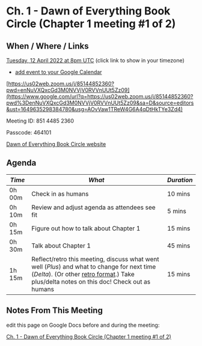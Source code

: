 # Ch. 1 - Dawn of Everything Book Circle (Chapter 1 meeting #1 of 2)

## When / Where / Links

[Tuesday, 12 April 2022 at 8pm UTC](https://www.google.com/url?q=https://www.timeanddate.com/worldclock/fixedtime.html?msg%3DCh.%2B1%2B-%2BDawn%2Bof%2BEverything%2BBook%2BCircle%2B%28Chapter%2B1%2Bmeeting%2B%231%2Bof%2B2%29%26iso%3D20220412T20%26p1%3D1440%26ah%3D1%26am%3D30&sa=D&source=editors&ust=1649635298383730&usg=AOvVaw3PkGVNRvIj_-ZOwcNARE6s) (click link to show in your timezone)

- [add event to your Google Calendar](https://www.google.com/url?q=https://calendar.google.com/event?action%3DTEMPLATE%26tmeid%3DMmxnZHZoODN2OHVvczNiNnZmOThvbjljNm8gcGV0ZXIua2FtaW5za2lAbQ%26tmsrc%3Dpeter.kaminski%40gmail.com&sa=D&source=editors&ust=1649635298384318&usg=AOvVaw2ELDj9T_b0rF_n8txe4hnc)



[https://us02web.zoom.us/j/85144852360?pwd=enNuVXQxcGd3M0NVVjV0RVVnUUt5Zz09](https://www.google.com/url?q=https://us02web.zoom.us/j/85144852360?pwd%3DenNuVXQxcGd3M0NVVjV0RVVnUUt5Zz09&sa=D&source=editors&ust=1649635298384780&usg=AOvVaw1TReW4G6A4qDtHkTYe3Zd4)

Meeting ID: 851 4485 2360

Passcode: 464101



[Dawn of Everything Book Circle website](https://www.google.com/url?q=https://doe.bookcircle.academy/&sa=D&source=editors&ust=1649635298385306&usg=AOvVaw3rFS2ZW8_u4wCbvEOeEIf5)

## Agenda

| *Time* | *What*                                                       | *Duration* |
| ------ | ------------------------------------------------------------ | ---------- |
| 0h 00m | Check in as humans                                           | 10 mins    |
| 0h 10m | Review and adjust agenda as attendees see fit                | 5 mins     |
| 0h 15m | Figure out how to talk about Chapter 1                       | 15 mins    |
| 0h 30m | Talk about Chapter 1                                         | 45 mins    |
| 1h 15m | Reflect/retro this meeting, discuss what went well (*Plus*) and what to change for next time (*Delta*). (Or other [retro format](https://www.google.com/url?q=https://retrospectivewiki.org/index.php?title%3DRetrospective_Plans&sa=D&source=editors&ust=1649635298390983&usg=AOvVaw1E37hyEWE2Vwzw0_1phODr).)  Take plus/delta notes on this doc!  Check out as humans | 15 mins    |

## Notes From This Meeting

edit this page on Google Docs before and during the meeting:

[Ch. 1 - Dawn of Everything Book Circle (Chapter 1 meeting #1 of 2)](https://docs.google.com/document/d/1-iGlpj6UB19lZ8UiHBjUCOj6qzoTYXbWnWSYZsUaU28/edit?usp=sharing)